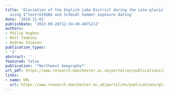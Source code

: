 ```yaml
---
title: 'Glaciation of the English Lake District during the Late-glacial: a new analysis
  using $^textrm10$Be and Schmidt hammer exposure dating'
date: '2019-11-01'
publishDate: '2022-09-26T12:34:49.487521Z'
authors:
- Philip Hughes
- Matt Tomkins
- Andrew Stimson
publication_types:
- '2'
abstract: ''
featured: false
publication: '*Northwest Geography*'
url_pdf: https://www.research.manchester.ac.uk/portal/en/publications/glaciation-of-the-english-lake-district-during-the-lateglacial-a-new-analysis-using-10be-and-schmidt-hammer-exposure-dating(8d0a8f9c-c72a-490e-84ae-4ebf94c5154e).html
links:
- name: URL
  url: https://www.research.manchester.ac.uk/portal/en/publications/glaciation-of-the-english-lake-district-during-the-lateglacial-a-new-analysis-using-10be-and-schmidt-hammer-exposure-dating(8d0a8f9c-c72a-490e-84ae-4ebf94c5154e).html
---
```


